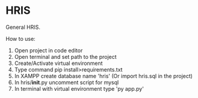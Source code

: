 # HRIS


General HRIS.

How to use:
1. Open project in code editor
2. Open terminal and set path to the project
3. Create/Activate virtual environment
3. Type command pip install>requirements.txt
4. In XAMPP create database name 'hris' (Or import hris.sql in the project)
5. In hris/__init__.py uncomment script for mysql
6. In terminal with virtual environment type 'py app.py'
